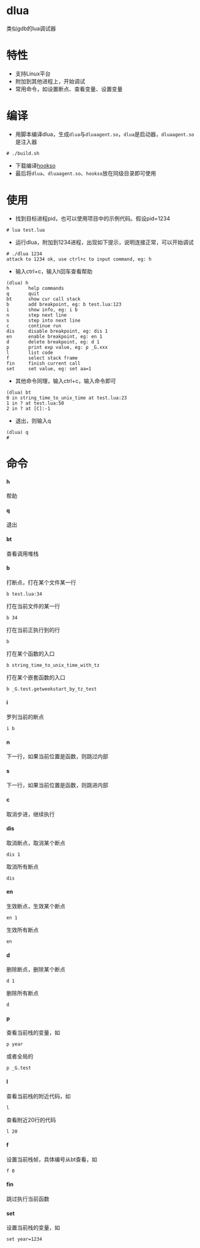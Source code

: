 # dlua
类似gdb的lua调试器

# 特性
* 支持Linux平台
* 附加到其他进程上，开始调试
* 常用命令，如设置断点、查看变量、设置变量

# 编译
* 用脚本编译dlua，生成```dlua```与```dluaagent.so```，```dlua```是启动器，```dluaagent.so```是注入器
```
# ./build.sh
```
* 下载编译[hookso](https://github.com/esrrhs/hookso)
* 最后将```dlua```、```dluaagent.so```、```hookso```放在同级目录即可使用

# 使用
* 找到目标进程pid，也可以使用项目中的示例代码。假设pid=1234
```
# lua test.lua
```

* 运行dlua，附加到1234进程，出现如下提示，说明连接正常，可以开始调试
```
# ./dlua 1234
attack to 1234 ok, use ctrl+c to input command, eg: h
```

* 输入ctrl+c，输入h回车查看帮助
```
(dlua) h
h       help commands
q       quit
bt      show cur call stack
b       add breakpoint, eg: b test.lua:123
i       show info, eg: i b
n       step next line
s       step into next line
c       continue run
dis     disable breakpoint, eg: dis 1
en      enable breakpoint, eg: en 1
d       delete breakpoint, eg: d 1
p       print exp value, eg: p _G.xxx
l       list code
f       select stack frame
fin     finish current call
set     set value, eg: set aa=1
```

* 其他命令同理，输入ctrl+c，输入命令即可
```
(dlua) bt
0 in string_time_to_unix_time at test.lua:23
1 in ? at test.lua:50
2 in ? at [C]:-1
```

* 退出，则输入q
```
(dlua) q
#
```

# 命令
#### h
帮助
#### q
退出
#### bt
查看调用堆栈
#### b
打断点，打在某个文件某一行
```
b test.lua:34
```
打在当前文件的某一行
```
b 34
```
打在当前正执行到的行
```
b 
```
打在某个函数的入口
```
b string_time_to_unix_time_with_tz
```
打在某个嵌套函数的入口
```
b _G.test.getweekstart_by_tz_test
```
#### i
罗列当前的断点
```
i b
``` 
#### n
下一行，如果当前位置是函数，则跳过内部
#### s
下一行，如果当前位置是函数，则跳进内部
#### c
取消步进，继续执行
#### dis
取消断点，取消某个断点
```
dis 1
```
取消所有断点
```
dis
```
#### en
生效断点，生效某个断点
```
en 1
```
生效所有断点
```
en
```
#### d
删除断点，删除某个断点
```
d 1
```
删除所有断点
```
d
```
#### p
查看当前栈的变量，如
```
p year
```
或者全局的
```
p _G.test
```
#### l
查看当前栈的附近代码，如
```
l
```
查看附近20行的代码
```
l 20
```
#### f
设置当前栈帧，具体编号从bt查看，如
```
f 0
```
#### fin
跳过执行当前函数
#### set
设置当前栈的变量，如
```
set year=1234
```
